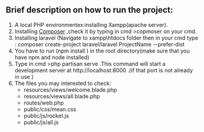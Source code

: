 ## Brief description on how to run the project:
1. A local PHP environmentex:installing Xampp(apache server).
1. Installing [Composer](https://getcomposer.org/)  ,check it by typing in cmd >copmoser on your cmd.
1. Installing laravel (Navigate to xampp\htdocs folder then in your cmd type :
composer create-project laravel/laravel ProjectName --prefer-dist
1. You have to run (npm install ) in the root directory(make sure that you have npm and node installed)
1. Type in cmd >php partisan serve .This command will start a development server at http://localhost:8000 .(if that port is not already in use )
1. The files you may interested to check:
   * resources/views/welcome.blade.php 
   * resources/views/all.blade.php 
   * routes/web.php
   * public/css/mean.css
   * public/js/rocket.js
   * public/js/all.js
